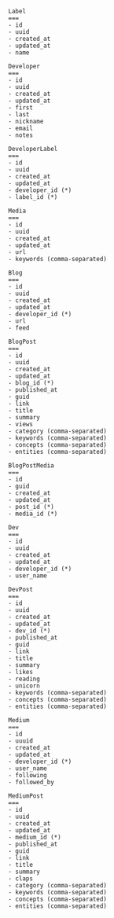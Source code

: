 
    Label
    ===
    - id
    - uuid
    - created_at
    - updated_at
    - name

    Developer
    ===
    - id
    - uuid
    - created_at
    - updated_at
    - first
    - last
    - nickname
    - email
    - notes

    DeveloperLabel
    ===
    - id
    - uuid
    - created_at
    - updated_at
    - developer_id (*)
    - label_id (*)

    Media
    ===
    - id
    - uuid
    - created_at
    - updated_at
    - url
    - keywords (comma-separated)

    Blog
    ===
    - id
    - uuid
    - created_at
    - updated_at
    - developer_id (*)
    - url
    - feed

    BlogPost
    ===
    - id
    - uuid
    - created_at
    - updated_at
    - blog_id (*)
    - published_at
    - guid
    - link
    - title
    - summary
    - views
    - category (comma-separated)
    - keywords (comma-separated)
    - concepts (comma-separated)
    - entities (comma-separated)

    BlogPostMedia
    ===
    - id
    - guid
    - created_at
    - updated_at
    - post_id (*)
    - media_id (*)

    Dev
    ===
    - id
    - uuid
    - created_at
    - updated_at
    - developer_id (*)
    - user_name

    DevPost
    ===
    - id
    - uuid
    - created_at
    - updated_at
    - dev_id (*)
    - published_at
    - guid
    - link
    - title
    - summary
    - likes
    - reading
    - unicorn
    - keywords (comma-separated)
    - concepts (comma-separated)
    - entities (comma-separated)

    Medium
    ===
    - id
    - uuuid
    - created_at
    - updated_at
    - developer_id (*)
    - user_name
    - following
    - followed_by

    MediumPost
    ===
    - id
    - uuid
    - created_at
    - updated_at
    - medium_id (*)
    - published_at
    - guid
    - link
    - title
    - summary
    - claps
    - category (comma-separated)
    - keywords (comma-separated)
    - concepts (comma-separated)
    - entities (comma-separated)
